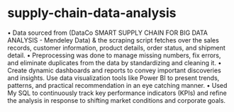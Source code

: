 # supply-chain-data-analysis

•	Data sourced from (DataCo SMART SUPPLY CHAIN FOR BIG DATA ANALYSIS - Mendeley Data) & the scraping script fetches over the sales records, customer information, product details, order status, and shipment detail. 
•	Preprocessing was done to manage missing numbers, fix errors, and eliminate duplicates from the data by standardizing and cleaning it.
•	Create dynamic dashboards and reports to convey important discoveries and insights. Use data visualization tools like Power BI to present trends, patterns, and practical recommendation in an eye catching manner.
•	Used My SQL to continuously track key performance indicators (KPIs) and refine the analysis in response to shifting market conditions and corporate goals.
